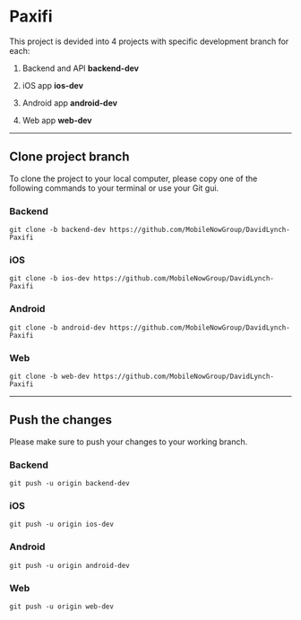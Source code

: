 # Paxifi


This project is devided into 4 projects with specific development branch for
each:

1.  Backend and API **backend-dev**

2.  iOS app **ios-dev**

3.  Android app **android-dev**

4.  Web app **web-dev**


---

## Clone project branch

To clone the project to your local computer, please copy one of the
following commands to your terminal or use your Git gui.

### Backend

~~~~~~~~~~~~~~~~~~~~~~~~~~~~~~~~~~~~~~~~~~~~~~~~~~~~~~~~~~~~~~~~~~~~~~~~~~~~~~~~
git clone -b backend-dev https://github.com/MobileNowGroup/DavidLynch-Paxifi
~~~~~~~~~~~~~~~~~~~~~~~~~~~~~~~~~~~~~~~~~~~~~~~~~~~~~~~~~~~~~~~~~~~~~~~~~~~~~~~~

### iOS 

~~~~~~~~~~~~~~~~~~~~~~~~~~~~~~~~~~~~~~~~~~~~~~~~~~~~~~~~~~~~~~~~~~~~~~~~~~~~~~~~
git clone -b ios-dev https://github.com/MobileNowGroup/DavidLynch-Paxifi
~~~~~~~~~~~~~~~~~~~~~~~~~~~~~~~~~~~~~~~~~~~~~~~~~~~~~~~~~~~~~~~~~~~~~~~~~~~~~~~~

### Android 

~~~~~~~~~~~~~~~~~~~~~~~~~~~~~~~~~~~~~~~~~~~~~~~~~~~~~~~~~~~~~~~~~~~~~~~~~~~~~~~~
git clone -b android-dev https://github.com/MobileNowGroup/DavidLynch-Paxifi
~~~~~~~~~~~~~~~~~~~~~~~~~~~~~~~~~~~~~~~~~~~~~~~~~~~~~~~~~~~~~~~~~~~~~~~~~~~~~~~~

### Web 

~~~~~~~~~~~~~~~~~~~~~~~~~~~~~~~~~~~~~~~~~~~~~~~~~~~~~~~~~~~~~~~~~~~~~~~~~~~~~~~~
git clone -b web-dev https://github.com/MobileNowGroup/DavidLynch-Paxifi
~~~~~~~~~~~~~~~~~~~~~~~~~~~~~~~~~~~~~~~~~~~~~~~~~~~~~~~~~~~~~~~~~~~~~~~~~~~~~~~~

---

Push the changes
----
Please make sure to push your changes to your working branch. 

### Backend 

~~~~~~~~~~~~~~~~~~~~~~~~~~~~~~~~~~~~~~~~~~~~~~~~~~~~~~~~~~~~~~~~~~~~~~~~~~~~~~~~
git push -u origin backend-dev
~~~~~~~~~~~~~~~~~~~~~~~~~~~~~~~~~~~~~~~~~~~~~~~~~~~~~~~~~~~~~~~~~~~~~~~~~~~~~~~~

### iOS 

~~~~~~~~~~~~~~~~~~~~~~~~~~~~~~~~~~~~~~~~~~~~~~~~~~~~~~~~~~~~~~~~~~~~~~~~~~~~~~~~
git push -u origin ios-dev
~~~~~~~~~~~~~~~~~~~~~~~~~~~~~~~~~~~~~~~~~~~~~~~~~~~~~~~~~~~~~~~~~~~~~~~~~~~~~~~~

### Android

~~~~~~~~~~~~~~~~~~~~~~~~~~~~~~~~~~~~~~~~~~~~~~~~~~~~~~~~~~~~~~~~~~~~~~~~~~~~~~~~
git push -u origin android-dev
~~~~~~~~~~~~~~~~~~~~~~~~~~~~~~~~~~~~~~~~~~~~~~~~~~~~~~~~~~~~~~~~~~~~~~~~~~~~~~~~

### Web

~~~~~~~~~~~~~~~~~~~~~~~~~~~~~~~~~~~~~~~~~~~~~~~~~~~~~~~~~~~~~~~~~~~~~~~~~~~~~~~~
git push -u origin web-dev
~~~~~~~~~~~~~~~~~~~~~~~~~~~~~~~~~~~~~~~~~~~~~~~~~~~~~~~~~~~~~~~~~~~~~~~~~~~~~~~~


